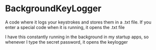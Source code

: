 # BackgroundKeyLogger
A code where it logs your keystrokes and stores them in a .txt file. If you enter a special code when it is running, it opens the .txt file

I have this constantly running in the background in my startup apps, so whenever I type the secret password, it opens the keylogger
